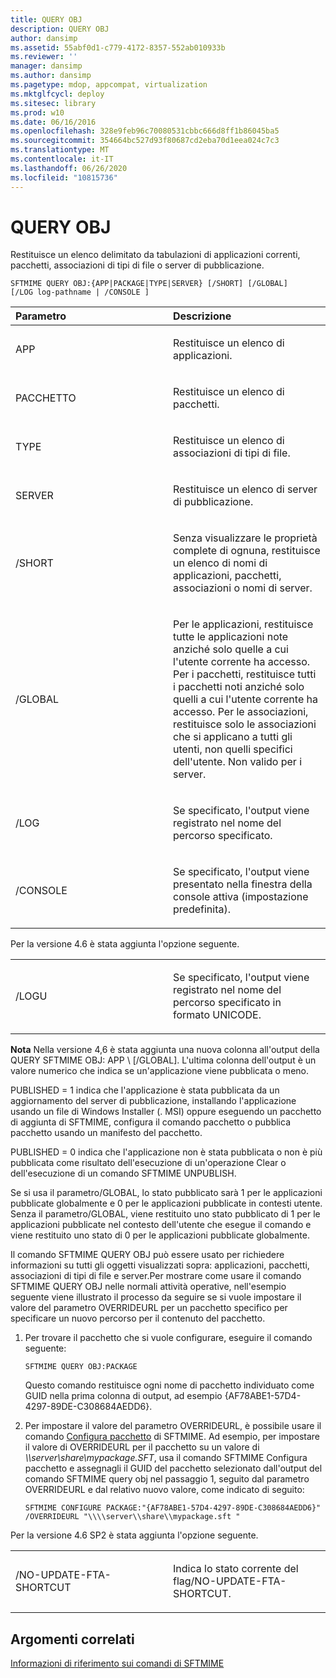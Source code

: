 ```yaml
---
title: QUERY OBJ
description: QUERY OBJ
author: dansimp
ms.assetid: 55abf0d1-c779-4172-8357-552ab010933b
ms.reviewer: ''
manager: dansimp
ms.author: dansimp
ms.pagetype: mdop, appcompat, virtualization
ms.mktglfcycl: deploy
ms.sitesec: library
ms.prod: w10
ms.date: 06/16/2016
ms.openlocfilehash: 328e9feb96c70080531cbbc666d8ff1b86045ba5
ms.sourcegitcommit: 354664bc527d93f80687cd2eba70d1eea024c7c3
ms.translationtype: MT
ms.contentlocale: it-IT
ms.lasthandoff: 06/26/2020
ms.locfileid: "10815736"
---
```

# QUERY OBJ


Restituisce un elenco delimitato da tabulazioni di applicazioni correnti, pacchetti, associazioni di tipi di file o server di pubblicazione.

`SFTMIME QUERY OBJ:{APP|PACKAGE|TYPE|SERVER} [/SHORT] [/GLOBAL]                 [/LOG log-pathname | /CONSOLE ]`

<table>
<colgroup>
<col width="50%" />
<col width="50%" />
</colgroup>
<thead>
<tr class="header">
<th align="left">Parametro</th>
<th align="left">Descrizione</th>
</tr>
</thead>
<tbody>
<tr class="odd">
<td align="left"><p>APP</p></td>
<td align="left"><p>Restituisce un elenco di applicazioni.</p></td>
</tr>
<tr class="even">
<td align="left"><p>PACCHETTO</p></td>
<td align="left"><p>Restituisce un elenco di pacchetti.</p></td>
</tr>
<tr class="odd">
<td align="left"><p>TYPE</p></td>
<td align="left"><p>Restituisce un elenco di associazioni di tipi di file.</p></td>
</tr>
<tr class="even">
<td align="left"><p>SERVER</p></td>
<td align="left"><p>Restituisce un elenco di server di pubblicazione.</p></td>
</tr>
<tr class="odd">
<td align="left"><p>/SHORT</p></td>
<td align="left"><p>Senza visualizzare le proprietà complete di ognuna, restituisce un elenco di nomi di applicazioni, pacchetti, associazioni o nomi di server.</p></td>
</tr>
<tr class="even">
<td align="left"><p>/GLOBAL</p></td>
<td align="left"><p>Per le applicazioni, restituisce tutte le applicazioni note anziché solo quelle a cui l'utente corrente ha accesso. Per i pacchetti, restituisce tutti i pacchetti noti anziché solo quelli a cui l'utente corrente ha accesso. Per le associazioni, restituisce solo le associazioni che si applicano a tutti gli utenti, non quelli specifici dell'utente. Non valido per i server.</p></td>
</tr>
<tr class="odd">
<td align="left"><p>/LOG</p></td>
<td align="left"><p>Se specificato, l'output viene registrato nel nome del percorso specificato.</p></td>
</tr>
<tr class="even">
<td align="left"><p>/CONSOLE</p></td>
<td align="left"><p>Se specificato, l'output viene presentato nella finestra della console attiva (impostazione predefinita).</p></td>
</tr>
</tbody>
</table>

 

Per la versione 4.6 è stata aggiunta l'opzione seguente.

<table>
<colgroup>
<col width="50%" />
<col width="50%" />
</colgroup>
<tbody>
<tr class="odd">
<td align="left"><p>/LOGU</p></td>
<td align="left"><p>Se specificato, l'output viene registrato nel nome del percorso specificato in formato UNICODE.</p></td>
</tr>
</tbody>
</table>

 

**Nota**  Nella versione 4,6 è stata aggiunta una nuova colonna all'output della QUERY SFTMIME OBJ: APP \ [/GLOBAL\]. L'ultima colonna dell'output è un valore numerico che indica se un'applicazione viene pubblicata o meno.

PUBLISHED = 1 indica che l'applicazione è stata pubblicata da un aggiornamento del server di pubblicazione, installando l'applicazione usando un file di Windows Installer (. MSI) oppure eseguendo un pacchetto di aggiunta di SFTMIME, configura il comando pacchetto o pubblica pacchetto usando un manifesto del pacchetto.

PUBLISHED = 0 indica che l'applicazione non è stata pubblicata o non è più pubblicata come risultato dell'esecuzione di un'operazione Clear o dell'esecuzione di un comando SFTMIME UNPUBLISH.

Se si usa il parametro/GLOBAL, lo stato pubblicato sarà 1 per le applicazioni pubblicate globalmente e 0 per le applicazioni pubblicate in contesti utente. Senza il parametro/GLOBAL, viene restituito uno stato pubblicato di 1 per le applicazioni pubblicate nel contesto dell'utente che esegue il comando e viene restituito uno stato di 0 per le applicazioni pubblicate globalmente.

 

Il comando SFTMIME QUERY OBJ può essere usato per richiedere informazioni su tutti gli oggetti visualizzati sopra: applicazioni, pacchetti, associazioni di tipi di file e server.Per mostrare come usare il comando SFTMIME QUERY OBJ nelle normali attività operative, nell'esempio seguente viene illustrato il processo da seguire se si vuole impostare il valore del parametro OVERRIDEURL per un pacchetto specifico per specificare un nuovo percorso per il contenuto del pacchetto. 

1.  Per trovare il pacchetto che si vuole configurare, eseguire il comando seguente:

    `SFTMIME QUERY OBJ:PACKAGE`

    Questo comando restituisce ogni nome di pacchetto individuato come GUID nella prima colonna di output, ad esempio {AF78ABE1-57D4-4297-89DE-C308684AEDD6}.

2.  Per impostare il valore del parametro OVERRIDEURL, è possibile usare il comando [Configura pacchetto](configure-package.md) di SFTMIME. Ad esempio, per impostare il valore di OVERRIDEURL per il pacchetto su un valore di *\\\\server\\share\\mypackage.SFT*, usa il comando SFTMIME Configura pacchetto e assegnagli il GUID del pacchetto selezionato dall'output del comando SFTMIME query obj nel passaggio 1, seguito dal parametro OVERRIDEURL e dal relativo nuovo valore, come indicato di seguito:

    `SFTMIME CONFIGURE PACKAGE:"{AF78ABE1-57D4-4297-89DE-C308684AEDD6}" /OVERRIDEURL "\\\\server\\share\\mypackage.sft "`

Per la versione 4.6 SP2 è stata aggiunta l'opzione seguente.

<table>
<colgroup>
<col width="50%" />
<col width="50%" />
</colgroup>
<tbody>
<tr class="odd">
<td align="left"><p>/NO-UPDATE-FTA-SHORTCUT</p></td>
<td align="left"><p>Indica lo stato corrente del flag/NO-UPDATE-FTA-SHORTCUT.</p></td>
</tr>
</tbody>
</table>

 

## Argomenti correlati


[Informazioni di riferimento sui comandi di SFTMIME](sftmime--command-reference.md)

 

 





